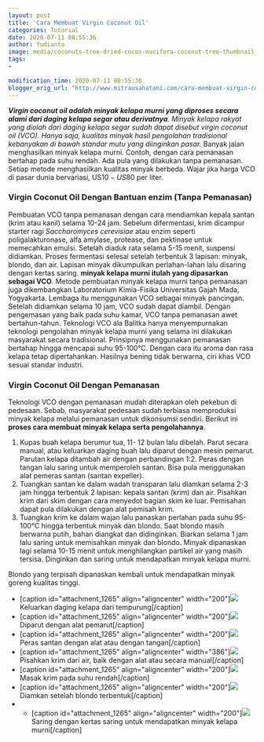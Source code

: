 ```yaml
---
layout: post
title: 'Cara Membuat Virgin Coconut Oil'
categories: Tutorial
date: 2020-07-11 08:55:36
author: Yudianto
image: media/coconuts-tree-dried-cocos-nucifera-coconut-tree-thumbnail_1072x800.jpg
tags:
- 

modification_time: 2020-07-11 08:55:36
blogger_orig_url: "http://www.mitrausahatani.com/cara-membuat-virgin-coconut-oil.html"
---
```


_**Virgin coconut oil adalah minyak kelapa murni yang diproses secara alami
dari daging kelapa segar atau derivatnya**. Minyak kelapa rakyat yang diolah
dari daging kelapa segar sudah dapat disebut virgin coconut oil (VCO). Hanya
saja, kualitas minyak hasil pengolahan tradisional kebanyakan di bawah standar
mutu yang diinginkan pasar._ Banyak jalan menghasilkan minyak kelapa murni.
Contoh, dengan cara pemanasan bertahap pada suhu rendah. Ada pula yang
dilakukan tanpa pemanasan. Setiap metode menghasilkan kualitas minyak berbeda.
Wajar jika harga VCO di pasar dunia bervariasi, US$10-US$80 per liter.

### Virgin Coconut Oil Dengan Bantuan enzim (Tanpa Pemanasan)

Pembuatan VCO tanpa pemanasan dengan cara mendiamkan kepala santan (krim atau
kanil) selama 10-24 jam. Sebelum difermentasi, krim dicampur starter ragi
_Saccharomyces cerevisiae_ atau enzim seperti poligalakturonase, alfa amylase,
protease, dan pektinase untuk memecahkan emulsi. Setelah diaduk rata selama
5-15 menit, suspensi didiamkan. Proses fermentasi selesai setelah terbentuk 3
lapisan: minyak, blondo, dan air. Lapisan minyak dikumpulkan perlahan-lahan
lalu disaring dengan kertas saring. **minyak kelapa murni itulah yang
dipasarkan sebagai VCO**. Metode pembuatan minyak kelapa murni tanpa pemanasan
juga dikembangkan Laboratorium Kimia-Fisika Universitas Gajah Mada,
Yogyakarta. Lembaga itu menggunakan VCO sebagai minyak pancingan. Setelah
didiamkan selama 10 jam, VCO sudah dapat diambil. Dengan pengemasan yang baik
pada suhu kamar, VCO tanpa pemanasan awet bertahun-tahun. Teknologi VCO ala
Balitka hanya menyempurnakan teknologi pengolahan minyak kelapa murni yang
selama ini dilakukan masyarakat secara tradisional. Prinsipnya menggunakan
pemanasan bertahap hingga mencapai suhu 95-100°C. Dengan cara itu aroma dan
rasa kelapa tetap dipertahankan. Hasilnya bening tidak berwarna, ciri khas VCO
sesuai standar industri.

### Virgin Coconut Oil Dengan Pemanasan

Teknologi VCO dengan pemanasan mudah diterapkan oleh pekebun di pedesaan.
Sebab, masyarakat pedesaan sudah terbiasa memproduksi minyak kelapa melalui
pemanasan untuk dikonsumsi sendiri. Berikut ini **proses cara membuat minyak
kelapa serta pengolahannya**.

  1. Kupas buah kelapa berumur tua, 11- 12 bulan lalu dibelah. Parut secara manual, atau keluarkan daging buah lalu diparut dengan mesin pemarut. Parutan kelapa ditambah air dengan perbandingan 1:2. Peras dengan tangan lalu saring untuk memperoleh santan. Bisa pula menggunakan alat pemeras santan (santan expeller).
  2. Tuangkan santan ke dalam wadah transparan lalu diamkan selama 2-3 jam hingga terbentuk 2 lapisan: kepala santan (krim) dan air. Pisahkan krim dari skim dengan cara menyedot bagian skim ke luar. Pemisahan dapat pula dilakukan dengan alat pemisah krim.
  3. Tuangkan krim ke dalam wajan lalu panaskan perlahan pada suhu 95-100°C hingga terbentuk minyak dan blondo. Saat blondo masih berwarna putih, bahan diangkat dan didinginkan. Biarkan selama 1 jam lalu saring untuk memisahkan minyak dan blondo. Minyak dipanaskan lagi selama 10-15 menit untuk menghilangkan partikel air yang masih tersisa. Dinginkan dan saring untuk mendapatkan minyak kelapa murni.

Blondo yang terpisah dipanaskan kembali untuk mendapatkan minyak goreng
kualitas tinggi.

  * [caption id="attachment_1265" align="aligncenter" width="200"]![](http://localhost/mitra/wp-content/uploads/2020/07/1_698x800-262x300.jpg) Keluarkan daging kelapa dari tempurung[/caption]
  * [caption id="attachment_1265" align="aligncenter" width="200"]![](http://localhost/mitra/wp-content/uploads/2020/07/1_698x800-262x300.jpg) Diparut dengan alat pemarut[/caption]
  * [caption id="attachment_1265" align="aligncenter" width="200"]![](http://localhost/mitra/wp-content/uploads/2020/07/1_698x800-262x300.jpg) Peras santan dengan alat atau dengan tangan[/caption]
  * [caption id="attachment_1265" align="aligncenter" width="386"]![](http://localhost/mitra/wp-content/uploads/2020/07/1_698x800.jpg) Pisahkan krim dari air, baik dengan alat atau secara manual[/caption]
  * [caption id="attachment_1265" align="aligncenter" width="200"]![](http://localhost/mitra/wp-content/uploads/2020/07/1_698x800-262x300.jpg) Masak krim pada suhu rendah[/caption]
  * [caption id="attachment_1265" align="aligncenter" width="200"]![](http://localhost/mitra/wp-content/uploads/2020/07/1_698x800-262x300.jpg) Diamkan setelah blondo terbentuk[/caption]
  *   * [caption id="attachment_1265" align="aligncenter" width="200"]![](http://localhost/mitra/wp-content/uploads/2020/07/1_698x800-262x300.jpg) Saring dengan kertas saring untuk mendapatkan minyak kelapa murni[/caption]


